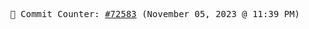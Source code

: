 <p align="center">
    <samp>
        📮 Commit Counter: <a href="https://github.com/Javascript-void0/Javascript-void0/commits/main">#72583</a> (November 05, 2023 @ 11:39 PM)
    </samp>
</p>